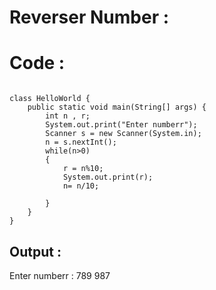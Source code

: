 
# Reverser Number  :

# Code :  
```import java.util.*;

class HelloWorld {
    public static void main(String[] args) {
        int n , r;
        System.out.print("Enter numberr");
        Scanner s = new Scanner(System.in);
        n = s.nextInt();
        while(n>0)
        {
            r = n%10;
            System.out.print(r);
            n= n/10;
            
        }
    }
}
```
## Output : 
Enter numberr : 789
987
